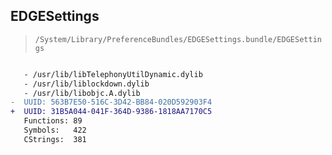 ## EDGESettings

> `/System/Library/PreferenceBundles/EDGESettings.bundle/EDGESettings`

```diff

   - /usr/lib/libTelephonyUtilDynamic.dylib
   - /usr/lib/liblockdown.dylib
   - /usr/lib/libobjc.A.dylib
-  UUID: 563B7E50-516C-3D42-BB84-020D592903F4
+  UUID: 31B5A044-041F-364D-9386-1818AA7170C5
   Functions: 89
   Symbols:   422
   CStrings:  381

```
